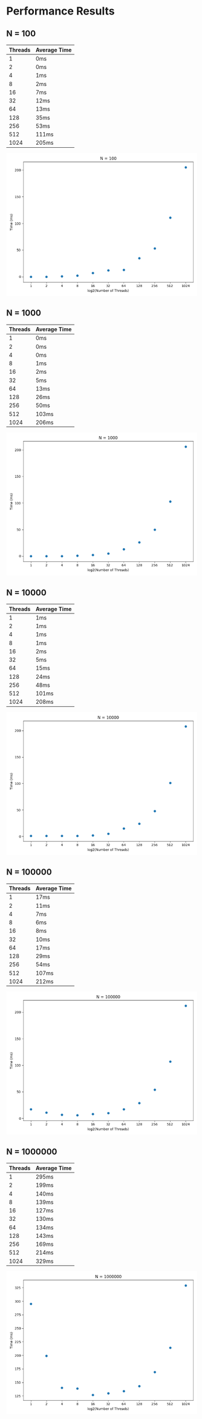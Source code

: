 # Performance Results

## N = 100

| Threads | Average Time |
|---------|--------------|
| 1       | 0ms          |
| 2       | 0ms          |
| 4       | 1ms          |
| 8       | 2ms          |
| 16      | 7ms          |
| 32      | 12ms         |
| 64      | 13ms         |
| 128     | 35ms         |
| 256     | 53ms         |
| 512     | 111ms        |
| 1024    | 205ms        |


![Performance Graph](images/N_100.png)


## N = 1000

| Threads | Average Time |
|---------|--------------|
| 1       | 0ms          |
| 2       | 0ms          |
| 4       | 0ms          |
| 8       | 1ms          |
| 16      | 2ms          |
| 32      | 5ms          |
| 64      | 13ms         |
| 128     | 26ms         |
| 256     | 50ms         |
| 512     | 103ms        |
| 1024    | 206ms        |


![Performance Graph](images/N_1000.png)


## N = 10000

| Threads | Average Time |
|---------|--------------|
| 1       | 1ms          |
| 2       | 1ms          |
| 4       | 1ms          |
| 8       | 1ms          |
| 16      | 2ms          |
| 32      | 5ms          |
| 64      | 15ms         |
| 128     | 24ms         |
| 256     | 48ms         |
| 512     | 101ms        |
| 1024    | 208ms        |


![Performance Graph](images/N_10000.png)


## N = 100000

| Threads | Average Time |
|---------|--------------|
| 1       | 17ms         |
| 2       | 11ms         |
| 4       | 7ms          |
| 8       | 6ms          |
| 16      | 8ms          |
| 32      | 10ms         |
| 64      | 17ms         |
| 128     | 29ms         |
| 256     | 54ms         |
| 512     | 107ms        |
| 1024    | 212ms        |


![Performance Graph](images/N_100000.png)


## N = 1000000

| Threads | Average Time |
|---------|--------------|
| 1       | 295ms        |
| 2       | 199ms        |
| 4       | 140ms        |
| 8       | 139ms        |
| 16      | 127ms        |
| 32      | 130ms        |
| 64      | 134ms        |
| 128     | 143ms        |
| 256     | 169ms        |
| 512     | 214ms        |
| 1024    | 329ms        |


![Performance Graph](images/N_1000000.png)

